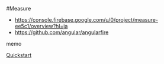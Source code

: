 #Measure

* https://console.firebase.google.com/u/0/project/measure-ee5c1/overview?hl=ja
* https://github.com/angular/angularfire

memo 

[Quickstart](https://github.com/angular/angularfire/blob/master/docs/install-and-setup.md)
